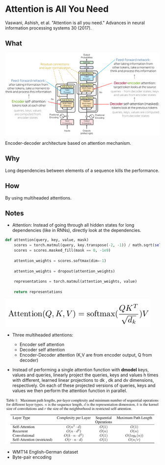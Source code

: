 # Attention is All You Need

Vaswani, Ashish, et al. "Attention is all you need." Advances in neural information processing systems 30 (2017).

## What

![Architecture](./figures/architecture.png)

Encoder-decoder architecture based on attention mechanism.

## Why

Long dependencies between elements of a sequence kills the performance.

## How

By using multiheaded attentions.

## Notes

* Attention: Instead of going through all hidden states for long dependencies (like in RNNs), directly look at the dependencies. 

```Python
def attention(query, key, value, mask)
    scores = torch.matmul(query, key.transpose(-2, -1)) / math.sqrt(self.head_dim)
    scores = scores.masked_fill(mask == 0, -1e9)
    
    attention_weights = scores.softmax(dim=-1)
    
    attention_weights = dropout(attention_weights)
    
    representations = torch.matmul(attention_weights, value)

    return representations
```

![Attention](./figures/attention.png)

* Three multiheaded attentions:
  * Encoder self attention
  * Decoder self attention
  * Encoder-Decoder attention (K,V are from encoder output, Q from decoder)

* Instead of performing a single attention function with **dmodel** keys, values and queries, linearly project the queries, keys and values h times with different, learned linear projections to dk , dk and dv dimensions, respectively. On each of these projected versions of queries, keys and values we then perform the attention function in parallel.

![Maximum Path Length](./figures/max_path_length.png)

* WMT14 English-German dataset
* Byte-pair encoding